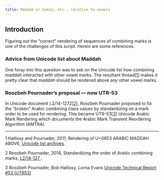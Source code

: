 ```yaml
---
title: Maddah or hamza, etc., relative to vowels
---
```


## Introduction

Figuring out the “correct” rendering of sequences of combining marks is one of the challenges of this script. Herein are some references.

### Advice from Unicode list about Maddah

One foray into this question was to ask on the Unicode list how combining _maddah_ interacted with other vowel marks. The resultant thread[[1](#1)] makes it pretty clear that _maddah_ should be rendered above any other vowel marks. 

### Roozbeh Pournader’s proposal — now UTR-53

In Unicode document L2/14-1272[[2](#2)], Roozbeh Pournader proposed to fix the “broken” Arabic combining class values by standardizing on a mark order to be used for rendering. This became UTR-53[[3](#3)] Unicode Arabic Mark Rendering which documents the Arabic Mark Transient Reordering Algorithm (AMTRA).

----

<a name="1">1</a> Hallissy and Pournader, 2011, Rendering of U+0653 ARABIC MADDAH ABOVE, [Unicode list archives](http://www.unicode.org/mail-arch/unicode-ml/y2011-m07/0143.html).

<a name="2">2</a> Roozbeh Pournader, 2014, Standardizing the order of Arabic combining marks, [L2/14-127 ](http://www.unicode.org/cgi-bin/GetMatchingDocs.pl?L2%2F14-127).

<a name="3">3</a> Roozbeh Pournader, Bob Hallissy, Lorna Evans [Unicode Technical Report #53 (UTR53)](https://unicode.org/reports/tr53/)

